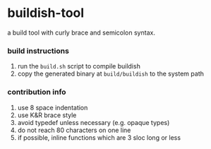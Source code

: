 # buildish-tool

a build tool with curly brace and semicolon syntax.

### build instructions

1. run the `build.sh` script to compile buildish
2. copy the generated binary at `build/buildish` to the system path

### contribution info

1. use 8 space indentation
2. use K&R brace style
3. avoid typedef unless necessary (e.g. opaque types)
4. do not reach 80 characters on one line
5. if possible, inline functions which are 3 sloc long or less